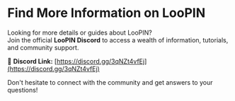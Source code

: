 # Find More Information on LooPIN

Looking for more details or guides about LooPIN?  
Join the official **LooPIN Discord** to access a wealth of information, tutorials, and community support.

🔗 **Discord Link:** [https://discord.gg/3qNZt4vfEj](https://discord.gg/3qNZt4vfEj)

Don't hesitate to connect with the community and get answers to your questions!